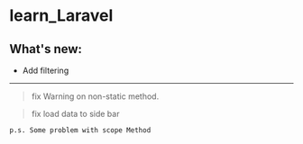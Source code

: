 # learn_Laravel

## What's new:
* Add filtering
___
> fix Warning on non-static method.

> fix load data to side bar 

` p.s. Some problem with scope Method `

